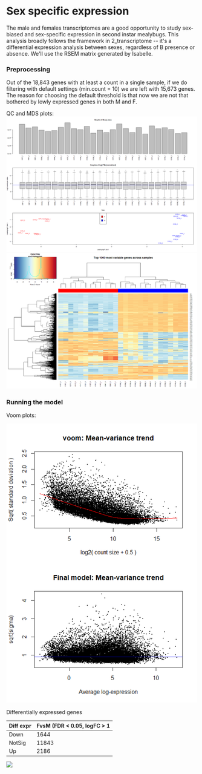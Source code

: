 
# Sex specific expression

The male and females transcriptomes are a good opportunity to study sex-biased and sex-specific expression in second instar mealybugs. This analysis broadly follows the framework in 2_transcriptome -- it's a differential expression analysis between sexes, regardless of B presence or absence. We'll use the RSEM matrix generated by Isabelle.

### Preprocessing

Out of the 18,843 genes with at least a count in a single sample, if we do filtering with default settings (min.count = 10) we are left with 15,673 genes. The reason for choosing the default threshold is that now we are not that bothered by lowly expressed genes in both M and F.

QC and MDS plots: 
![](misc/QC_MDS_sex_only.png)
![](misc/heatmap_sex_only.png)

### Running the model

Voom plots:

![](misc/voom_meanvar_sex_only.png)

Differentially expressed genes

| Diff expr     | FvsM (FDR < 0.05, logFC > 1 |
|---------------|-----------------------------|
| Down          | 1644                        |
| NotSig        | 11843                       |
| Up            | 2186                        |

![](misc/FIG.sex.biased.expr.tiff)